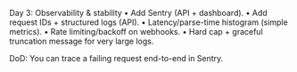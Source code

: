 Day 3: Observability & stability
	•	Add Sentry (API + dashboard).
	•	Add request IDs + structured logs (API).
	•	Latency/parse-time histogram (simple metrics).
	•	Rate limiting/backoff on webhooks.
	•	Hard cap + graceful truncation message for very large logs.

DoD: You can trace a failing request end-to-end in Sentry.

